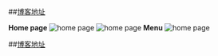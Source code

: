 ##[博客地址](http://yuanyang5917.github.io/)

**Home page**
![home page](https://raw.githubusercontent.com/yuanyang5917/yuanyang5917.github.io/master/assets/images/blog_example1.jpg)
![home page](https://raw.githubusercontent.com/yuanyang5917/yuanyang5917.github.io/master/assets/images/blog_example2.jpg)
**Menu**
![home page](https://raw.githubusercontent.com/yuanyang5917/yuanyang5917.github.io/master/assets/images/blog_example3.jpg)

##[博客地址](http://yuanyang5917.github.io/)


